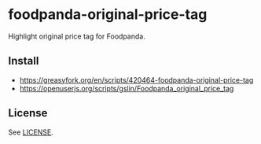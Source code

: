 # foodpanda-original-price-tag

Highlight original price tag for Foodpanda.

## Install

* https://greasyfork.org/en/scripts/420464-foodpanda-original-price-tag
* https://openuserjs.org/scripts/gslin/Foodpanda_original_price_tag

## License

See [LICENSE](LICENSE).

